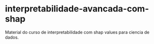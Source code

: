 # interpretabilidade-avancada-com-shap
Material do curso de interpretabilidade com shap values para ciencia de dados. 
